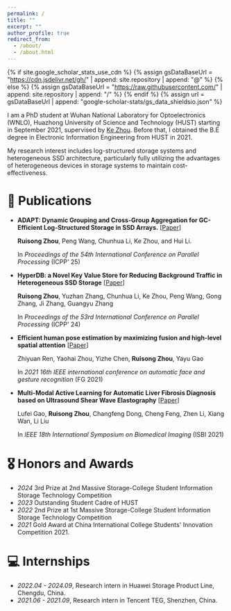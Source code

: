 ```yaml
---
permalink: /
title: ""
excerpt: ""
author_profile: true
redirect_from: 
  - /about/
  - /about.html
---
```


{% if site.google_scholar_stats_use_cdn %}
{% assign gsDataBaseUrl = "https://cdn.jsdelivr.net/gh/" | append: site.repository | append: "@" %}
{% else %}
{% assign gsDataBaseUrl = "https://raw.githubusercontent.com/" | append: site.repository | append: "/" %}
{% endif %}
{% assign url = gsDataBaseUrl | append: "google-scholar-stats/gs_data_shieldsio.json" %}

<span class='anchor' id='about-me'></span>

I am a PhD student at Wuhan National Laboratory for Optoelectronics (WNLO), Huazhong University of Science and Technology (HUST) starting in September 2021, supervised by <a href="https://dblp.uni-trier.de/pid/78/2949-1.html">Ke Zhou</a>. 
Before that, I obtained the B.E degree in Electronic Information Engineering from HUST in 2021.

My research interest includes log-structured storage systems and heterogeneous SSD architecture, particularly fully utilizing the advantages of heterogeneous devices in storage systems to maintain cost-effectiveness.

<!-- 
# 🔥 News
- *2022.02*: &nbsp;🎉🎉 Lorem ipsum dolor sit amet, consectetur adipiscing elit. Vivamus ornare aliquet ipsum, ac tempus justo dapibus sit amet. 
- *2022.02*: &nbsp;🎉🎉 Lorem ipsum dolor sit amet, consectetur adipiscing elit. Vivamus ornare aliquet ipsum, ac tempus justo dapibus sit amet.  -->

# 📝 Publications 

<!-- <div class='paper-box'><div class='paper-box-image'><div><div class="badge">CVPR 2016</div><img src='images/500x300.png' alt="sym" width="100%"></div></div>
<div class='paper-box-text' markdown="1">

[Deep Residual Learning for Image Recognition](https://openaccess.thecvf.com/content_cvpr_2016/papers/He_Deep_Residual_Learning_CVPR_2016_paper.pdf)

**Kaiming He**, Xiangyu Zhang, Shaoqing Ren, Jian Sun

[**Project**](https://scholar.google.com/citations?view_op=view_citation&hl=zh-CN&user=DhtAFkwAAAAJ&citation_for_view=DhtAFkwAAAAJ:ALROH1vI_8AC) <strong><span class='show_paper_citations' data='DhtAFkwAAAAJ:ALROH1vI_8AC'></span></strong>
- Lorem ipsum dolor sit amet, consectetur adipiscing elit. Vivamus ornare aliquet ipsum, ac tempus justo dapibus sit amet. 
</div>
</div> -->
- **ADAPT: Dynamic Grouping and Cross-Group Aggregation for GC-Efficient Log-Structured Storage in SSD Arrays.**
  [[Paper](https://ruisongzhou.github.io)]

  **Ruisong Zhou**, Peng Wang, Chunhua Li, Ke Zhou, and Hui Li. 
  
  In *Proceedings of the 54th International Conference on Parallel Processing* (ICPP' 25)
  
- **HyperDB: a Novel Key Value Store for Reducing Background Traffic in Heterogeneous SSD Storage**
  [[Paper](https://dl.acm.org/doi/pdf/10.1145/3673038.3673153)]
  
  **Ruisong Zhou**, Yuzhan Zhang, Chunhua Li, Ke Zhou, Peng Wang, Gong Zhang, Ji Zhang, Guangyu Zhang 
  
  In *Proceedings of the 53rd International Conference on Parallel Processing* (ICPP' 24)

- **Efficient human pose estimation by maximizing fusion and high-level spatial attention**
  [[Paper](https://ieeexplore.ieee.org/abstract/document/9666981)]
  
  Zhiyuan Ren, Yaohai Zhou, Yizhe Chen, **Ruisong Zhou**, Yayu Gao
  
  In *2021 16th IEEE international conference on automatic face and gesture recognition* (FG 2021)

- **Multi-Modal Active Learning for Automatic Liver Fibrosis Diagnosis based on Ultrasound Shear Wave Elastography**
  [[Paper](https://ieeexplore.ieee.org/abstract/document/9434170)]
  
  Lufei Gao, **Ruisong Zhou**, Changfeng Dong, Cheng Feng, Zhen Li, Xiang Wan, Li Liu
  
  In *IEEE 18th International Symposium on Biomedical Imaging* (ISBI 2021)

# 🎖 Honors and Awards
- *2024* 3rd Prize at 2nd Massive Storage-College Student Information Storage Technology Competition
- *2023* Outstanding Student Cadre of HUST
- *2022* 2nd Prize at 1st Massive Storage-College Student Information Storage Technology Competition
- *2021* Gold Award at China International College Students' Innovation Competition 2021.

<!-- # 💬 Invited Talks
- *2021.06*, Lorem ipsum dolor sit amet, consectetur adipiscing elit. Vivamus ornare aliquet ipsum, ac tempus justo dapibus sit amet. 
- *2021.03*, Lorem ipsum dolor sit amet, consectetur adipiscing elit. Vivamus ornare aliquet ipsum, ac tempus justo dapibus sit amet.  \| [\[video\]](https://github.com/) -->

# 💻 Internships

- *2022.04 - 2024.09*, Research intern in Huawei Storage Product Line, Chengdu, China.
- *2021.06 - 2021.09*, Research intern in Tencent TEG, Shenzhen, China.